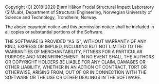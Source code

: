 Copyright (C) 2018-2020 Bjørn Håkon Frodal
Structural Impact Laboratory (SIMLab),
Department of Structural Engineering,
Norwegian University of Science and Technology,
Trondheim, Norway.

The above copyright notice and this permission notice shall be included in all copies or substantial portions of the Software.

THE SOFTWARE IS PROVIDED "AS IS", WITHOUT WARRANTY OF ANY KIND, EXPRESS OR IMPLIED, INCLUDING BUT NOT LIMITED TO THE WARRANTIES OF MERCHANTABILITY, FITNESS FOR A PARTICULAR PURPOSE AND NONINFRINGEMENT. IN NO EVENT SHALL THE AUTHORS OR COPYRIGHT HOLDERS BE LIABLE FOR ANY CLAIM, DAMAGES OR OTHER LIABILITY, WHETHER IN AN ACTION OF CONTRACT, TORT OR OTHERWISE, ARISING FROM, OUT OF OR IN CONNECTION WITH THE SOFTWARE OR THE USE OR OTHER DEALINGS IN THE SOFTWARE.
